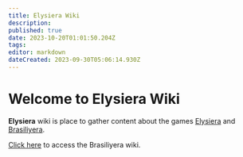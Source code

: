 ```yaml
---
title: Elysiera Wiki
description: 
published: true
date: 2023-10-20T01:01:50.204Z
tags: 
editor: markdown
dateCreated: 2023-09-30T05:06:14.930Z
---
```


# Welcome to Elysiera Wiki

**Elysiera** wiki is place to gather content about the games [Elysiera](https://elysiera.com) and [Brasiliyera](https://brasiliyera.com).

<a href="https://wiki.elysiera.com/pt-br/home" target="_blank">Click here</a> to access the Brasiliyera wiki.